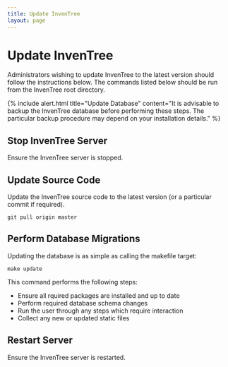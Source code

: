 ```yaml
---
title: Update InvenTree
layout: page
---
```


# Update InvenTree

Administrators wishing to update InvenTree to the latest version should follow the instructions below. The commands listed below should be run from the InvenTree root directory.

{% include alert.html title="Update Database" content="It is advisable to backup the InvenTree database before performing these steps. The particular backup procedure may depend on your installation details." %}

## Stop InvenTree Server

Ensure the InvenTree server is stopped.

## Update Source Code

Update the InvenTree source code to the latest version (or a particular commit if required).

`git pull origin master`

## Perform Database Migrations

Updating the database is as simple as calling the makefile target:

``make update``

This command performs the following steps:

* Ensure all rquired packages are installed and up to date
* Perform required database schema changes
* Run the user through any steps which require interaction
* Collect any new or updated static files

## Restart Server

Ensure the InvenTree server is restarted.

